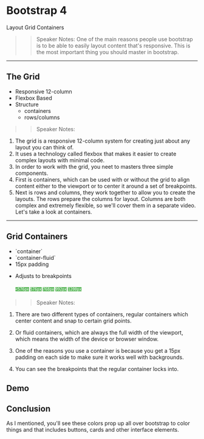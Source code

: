 <!-- .slide: data-state="title" -->
# Bootstrap 4
Layout Grid Containers

> > Speaker Notes:
One of the main reasons people use bootstrap is to be able to easily layout content that's responsive.  This is the most important thing you should master in bootstrap.

---

<!-- .slide: data-state="hasicon" -->

## <i class="fa fa-th"></i> The Grid

<ul>
	<li class="fragment">Responsive 12-column</li>
	<li class="fragment">Flexbox Based</li>
	<li class="fragment">Structure
		<ul>
			<li class="fragment">containers</li>
			<li class="fragment">rows/columns</li>
		</ul>
	</li>
</ul>

> > Speaker Notes:
1. The grid is a responsive 12-column system for creating just about any layout you can think of.
1. It uses a technology called flexbox that makes it easier to create complex layouts with minimal code.
1. In order to work with the grid, you neet to masters three simple components. 
1. First is containers, which can be used with or without the grid to align content either to the viewport or to center it around a set of breakpoints.
1. Next is rows and columns, they work together to allow you to create the layouts. The rows prepare the columns for layout. Columns are both complex and extremely flexible, so we'll cover them in a separate video. Let's take a look at containers.


---

<!-- .slide: data-state="hasicon" -->

## <i class="fa fa-th"></i> Grid Containers

<ul>
	<li class="fragment">`container`</li>
	<li class="fragment">`container-fluid`</li>
	<li class="fragment">15px padding</li>
	<li class="fragment"><p>Adjusts to breakpoints</p>
			<small style="line-height: 220%; vertical-align: text-bottom;">
			<code style="background:#5cb85c; color:white;"><576px</code>
			<code style="background:#5cb85c; color:white;">576px</code>
			<code style="background:#5cb85c; color:white;">768px</code>
			<code style="background:#5cb85c; color:white;">992px</code>
			<code style="background:#5cb85c; color:white;">1200px</code>
			</small>
	</li> 
</ul>



> > Speaker Notes:

1. There are two different types of containers, regular containers which center content and  snap to certain grid points.

1. Or fluid containers, which are always the full width of the viewport, which means the width of the device or browser window.

1. One of the reasons you use a container is because you get a 15px padding on each side to make sure it works well with backgrounds.

1. You can see the breakpoints that the regular container locks into.

## Demo

## Conclusion
As I mentioned, you'll see these colors prop up all over bootstrap to color things and that includes buttons, cards and other interface elements.